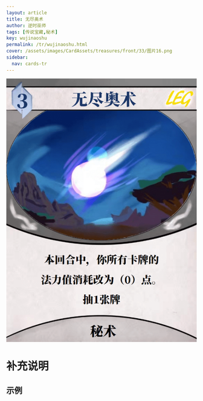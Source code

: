 ```yaml
---
layout: article
title: 无尽奥术
author: 逆时巫师
tags: [传说宝藏,秘术]
key: wujinaoshu
permalink: /tr/wujinaoshu.html
cover: /assets/images/CardAssets/treasures/front/33/图片16.png
sidebar:
  nav: cards-tr
---
```

![](/assets/images/CardAssets/treasures/front/33/图片16.png)

# 补充说明



## 示例
> 